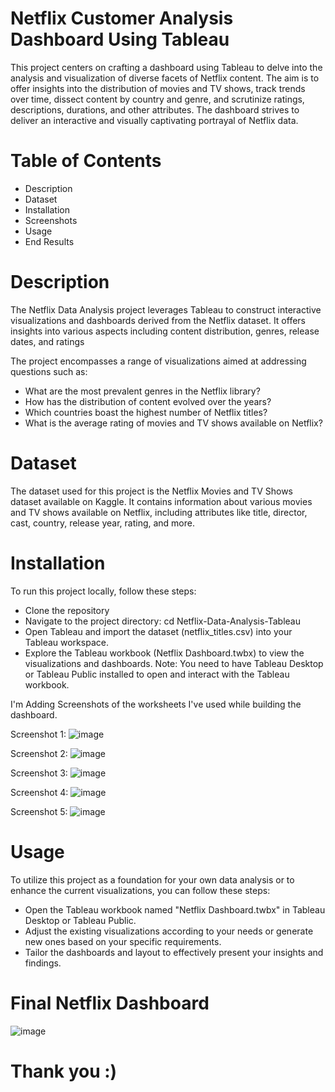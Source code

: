 # Netflix Customer Analysis Dashboard Using Tableau
This project centers on crafting a dashboard using Tableau to delve into the analysis and visualization of diverse facets of Netflix content. The aim is to offer insights into the distribution of movies and TV shows, track trends over time, dissect content by country and genre, and scrutinize ratings, descriptions, durations, and other attributes. The dashboard strives to deliver an interactive and visually captivating portrayal of Netflix data.

# Table of Contents
- Description
- Dataset
- Installation
- Screenshots
- Usage
- End Results

# Description

The Netflix Data Analysis project leverages Tableau to construct interactive visualizations and dashboards derived from the Netflix dataset. It offers insights into various aspects including content distribution, genres, release dates, and ratings

The project encompasses a range of visualizations aimed at addressing questions such as:

- What are the most prevalent genres in the Netflix library?
- How has the distribution of content evolved over the years?
- Which countries boast the highest number of Netflix titles?
- What is the average rating of movies and TV shows available on Netflix?

# Dataset
The dataset used for this project is the Netflix Movies and TV Shows dataset available on Kaggle. It contains information about various movies and TV shows available on Netflix, including attributes like title, director, cast, country, release year, rating, and more.

# Installation
To run this project locally, follow these steps:

- Clone the repository
- Navigate to the project directory: cd Netflix-Data-Analysis-Tableau
- Open Tableau and import the dataset (netflix_titles.csv) into your Tableau workspace.
- Explore the Tableau workbook (Netflix Dashboard.twbx) to view the visualizations and dashboards.
Note: You need to have Tableau Desktop or Tableau Public installed to open and interact with the Tableau workbook.

I'm Adding Screenshots of the worksheets I've used while building the dashboard.

Screenshot 1:
![image](https://github.com/vaish06navi/Netflix-Dashboard/assets/132326467/62ed97a4-279e-4997-b171-f9644484db48)

Screenshot 2:
![image](https://github.com/vaish06navi/Netflix-Dashboard/assets/132326467/7252ec4d-2ec6-4152-9e87-773451541743)

Screenshot 3:
![image](https://github.com/vaish06navi/Netflix-Dashboard/assets/132326467/670796fd-7c8a-45ba-8d86-43c2ac1746a5)

Screenshot 4:
![image](https://github.com/vaish06navi/Netflix-Dashboard/assets/132326467/01222731-5298-4468-b683-181fde85cc60)

Screenshot 5:
![image](https://github.com/vaish06navi/Netflix-Dashboard/assets/132326467/85e2e474-5205-42ab-aa71-d097ef32632d)


# Usage

To utilize this project as a foundation for your own data analysis or to enhance the current visualizations, you can follow these steps:

- Open the Tableau workbook named "Netflix Dashboard.twbx" in Tableau Desktop or Tableau Public.
- Adjust the existing visualizations according to your needs or generate new ones based on your specific requirements.
- Tailor the dashboards and layout to effectively present your insights and findings.

# Final Netflix Dashboard
![image](https://github.com/vaish06navi/Netflix-Dashboard/assets/132326467/04231d53-79b2-4aa5-acec-f3024979655b)


# Thank you :)



